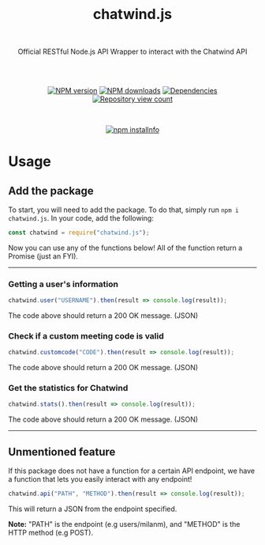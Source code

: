 <div align="center">
  <br>

# chatwind.js
<br>
<p>
Official RESTful Node.js API Wrapper to interact with the Chatwind API
</p>
<br>
<p>
<br>
<a href="https://www.npmjs.com/package/chatwind.js"><img src="https://img.shields.io/npm/v/chatwind.js.svg?maxAge=3600" alt="NPM version" /></a>
<a href="https://www.npmjs.com/package/chatwind.js"><img src="https://img.shields.io/npm/dt/chatwind.js.svg?maxAge=3600" alt="NPM downloads" /></a>
<a href="https://david-dm.org/chatwind/chatwind.js"><img src="https://img.shields.io/david/chatwind/chatwind.js.svg?maxAge=3600" alt="Dependencies" /></a>
<a href="https://www.npmjs.com/package/chatwind.js"><img src="https://api.ghprofile.me/view?username=chatwind-chatwind.js&label=repository%20view%20count&style=flat" alt="Repository view count" /></a>
</p>

<br>

<p>
<a href="https://nodei.co/npm/chatwind.js/"><img src="https://nodei.co/npm/chatwind.js.png?downloads=true&stars=true" alt="npm installnfo" /></a>
</p>

</div>

# Usage

## Add the package
To start, you will need to add the package. To do that, simply run `npm i chatwind.js`. In your code, add the following:
```js
const chatwind = require("chatwind.js");
```
Now you can use any of the functions below! All of the function return a Promise (just an FYI).

---

### Getting a user's information
```js
chatwind.user("USERNAME").then(result => console.log(result));
```
The code above should return a 200 OK message. (JSON)

### Check if a custom meeting code is valid
```js
chatwind.customcode("CODE").then(result => console.log(result));
```
The code above should return a 200 OK message. (JSON)

### Get the statistics for Chatwind
```js
chatwind.stats().then(result => console.log(result));
```
The code above should return a 200 OK message. (JSON)

---

## Unmentioned feature
If this package does not have a function for a certain API endpoint, we have a function that lets you easily interact with any endpoint!
```js
chatwind.api("PATH", "METHOD").then(result => console.log(result));
```
This will return a JSON from the endpoint specified.

**Note:** "PATH" is the endpoint (e.g users/milanm), and "METHOD" is the HTTP method (e.g POST).
